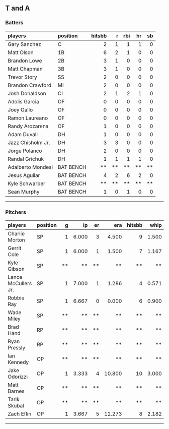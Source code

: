 ## T and A

### Batters

 
|players           |position  | hitsbb|  r| rbi| hr| sb| 
|:-----------------|:---------|------:|--:|---:|--:|--:| 
|Gary Sanchez      |C         |      2|  1|   1|  1|  0| 
|Matt Olson        |1B        |      6|  2|   1|  0|  0| 
|Brandon Lowe      |2B        |      3|  1|   0|  0|  0| 
|Matt Chapman      |3B        |      3|  1|   0|  0|  0| 
|Trevor Story      |SS        |      2|  0|   0|  0|  0| 
|Brandon Crawford  |MI        |      2|  0|   0|  0|  0| 
|Josh Donaldson    |CI        |      2|  1|   2|  1|  0| 
|Adolis Garcia     |OF        |      0|  0|   0|  0|  0| 
|Joey Gallo        |OF        |      0|  0|   0|  0|  0| 
|Ramon Laureano    |OF        |      0|  0|   0|  0|  0| 
|Randy Arozarena   |OF        |      1|  0|   0|  0|  0| 
|Adam Duvall       |DH        |      1|  0|   0|  0|  0| 
|Jazz Chisholm Jr. |DH        |      3|  3|   0|  0|  0| 
|Jorge Polanco     |DH        |      2|  0|   0|  0|  0| 
|Randal Grichuk    |DH        |      1|  1|   1|  1|  0| 
|Adalberto Mondesi |BAT BENCH |     **| **|  **| **| **| 
|Jesus Aguilar     |BAT BENCH |      4|  2|   6|  2|  0| 
|Kyle Schwarber    |BAT BENCH |     **| **|  **| **| **| 
|Sean Murphy       |BAT BENCH |      1|  0|   1|  0|  0| 


* * *

### Pitchers

 
|players             |position |  g|    ip| er|    era| hitsbb|  whip| so|  w| sv| 
|:-------------------|:--------|--:|-----:|--:|------:|------:|-----:|--:|--:|--:| 
|Charlie Morton      |SP       |  1| 6.000|  3|  4.500|      9| 1.500|  8|  0|  0| 
|Gerrit Cole         |SP       |  1| 6.000|  1|  1.500|      7| 1.167| 11|  1|  0| 
|Kyle Gibson         |SP       | **|    **| **|     **|     **|    **| **| **| **| 
|Lance McCullers Jr. |SP       |  1| 7.000|  1|  1.286|      4| 0.571| 10|  1|  0| 
|Robbie Ray          |SP       |  1| 6.667|  0|  0.000|      6| 0.900|  8|  1|  0| 
|Wade Miley          |SP       | **|    **| **|     **|     **|    **| **| **| **| 
|Brad Hand           |RP       | **|    **| **|     **|     **|    **| **| **| **| 
|Ryan Pressly        |RP       | **|    **| **|     **|     **|    **| **| **| **| 
|Ian Kennedy         |OP       | **|    **| **|     **|     **|    **| **| **| **| 
|Jake Odorizzi       |OP       |  1| 3.333|  4| 10.800|     10| 3.000|  1|  0|  0| 
|Matt Barnes         |OP       | **|    **| **|     **|     **|    **| **| **| **| 
|Tarik Skubal        |OP       | **|    **| **|     **|     **|    **| **| **| **| 
|Zach Eflin          |OP       |  1| 3.667|  5| 12.273|      8| 2.182|  5|  0|  0| 


* * *


